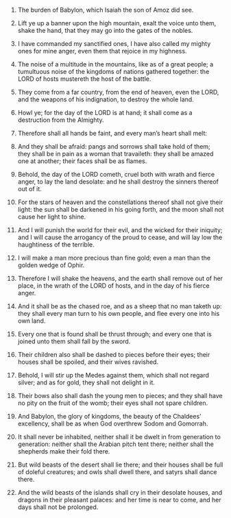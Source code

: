 1. The burden of Babylon, which Isaiah the son of Amoz did see.

2. Lift ye up a banner upon the high mountain, exalt the voice unto
them, shake the hand, that they may go into the gates of the nobles.

3. I have commanded my sanctified ones, I have also called my mighty
ones for mine anger, even them that rejoice in my highness.

4. The noise of a multitude in the mountains, like as of a great
people; a tumultuous noise of the kingdoms of nations gathered
together: the LORD of hosts mustereth the host of the battle.

5. They come from a far country, from the end of heaven, even the
LORD, and the weapons of his indignation, to destroy the whole land.

6. Howl ye; for the day of the LORD is at hand; it shall come as a
destruction from the Almighty.

7. Therefore shall all hands be faint, and every man’s heart shall
melt:

8. And they shall be afraid: pangs and sorrows shall take hold
of them; they shall be in pain as a woman that travaileth: they shall
be amazed one at another; their faces shall be as flames.

9. Behold, the day of the LORD cometh, cruel both with wrath and
fierce anger, to lay the land desolate: and he shall destroy the
sinners thereof out of it.

10. For the stars of heaven and the constellations thereof shall not
give their light: the sun shall be darkened in his going forth, and
the moon shall not cause her light to shine.

11. And I will punish the world for their evil, and the wicked for
their iniquity; and I will cause the arrogancy of the proud to cease,
and will lay low the haughtiness of the terrible.

12. I will make a man more precious than fine gold; even a man than
the golden wedge of Ophir.

13. Therefore I will shake the heavens, and the earth shall remove
out of her place, in the wrath of the LORD of hosts, and in the day of
his fierce anger.

14. And it shall be as the chased roe, and as a sheep that no man
taketh up: they shall every man turn to his own people, and flee every
one into his own land.

15. Every one that is found shall be thrust through; and every one
that is joined unto them shall fall by the sword.

16. Their children also shall be dashed to pieces before their eyes;
their houses shall be spoiled, and their wives ravished.

17. Behold, I will stir up the Medes against them, which shall not
regard silver; and as for gold, they shall not delight in it.

18. Their bows also shall dash the young men to pieces; and they
shall have no pity on the fruit of the womb; their eyes shall not
spare children.

19. And Babylon, the glory of kingdoms, the beauty of the Chaldees’
excellency, shall be as when God overthrew Sodom and Gomorrah.

20. It shall never be inhabited, neither shall it be dwelt in from
generation to generation: neither shall the Arabian pitch tent there;
neither shall the shepherds make their fold there.

21. But wild beasts of the desert shall lie there; and their houses
shall be full of doleful creatures; and owls shall dwell there, and
satyrs shall dance there.

22. And the wild beasts of the islands shall cry in their desolate
houses, and dragons in their pleasant palaces: and her time is near to
come, and her days shall not be prolonged.
